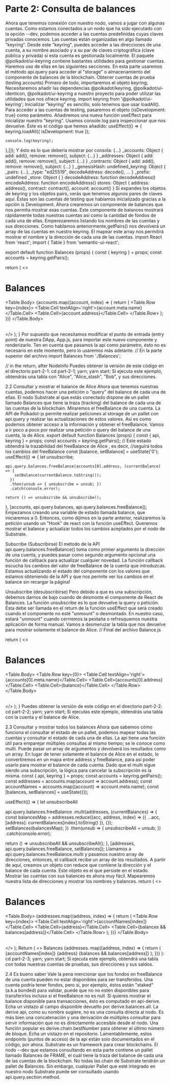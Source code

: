 # Parte 2: Consulta de balances

Ahora que tenemos conexión con nuestro nodo, vamos a jugar con algunas cuentas. Como estamos conectados a un nodo que ha sido ejecutado con la opción --dev, podemos acceder a las cuentas predefinidas cuyas claves privadas conocemos. Las cuentas están organizadas en algo llamado "keyring". Desde este "keyring", puedes acceder a las direcciones de una cuenta, a su nombre asociado y a su par de claves criptográfica (clave pública y privada) si esta cuenta es gestionada localmente. El paquete @polkadot/ui-keyring contiene bastantes utilidades para gestionar cuentas. Haremos uso de ellas en las siguientes secciones.
En esta parte usaremos el método api.query para acceder al "storage" o almacenamiento del componente de balances de la blockchain.
Obtener cuentas de prueba (testing accounts)
Primero de todo, importaremos el objeto keyring; Necesitaremos añadir las dependencias @polkadot/keyring, @polkadot/ui-identicon, @polkadot/ui-keyring a nuestro proyecto para poder utilizar las utilidades que nos ofrece keyring.
import keyring from '@polkadot/ui-keyring';
Inicializar "keyring" es sencillo, solo tenemos que usar loadAll(). Para acceder a las cuentas de testing, pasaremos el objeto {isDevelopment: true} como parámetro. Añadiremos una nueva función useEffect para inicializar nuestro "keyring". Usamos console.log para inspeccionar que nos devuelve.
Éste es el código que hemos añadido:
  useEffect(() => { 
    keyring.loadAll({
      isDevelopment: true
    });

    console.log(keyring);
  },[]); 
Y ésto es lo que debería mostrar por consola:
{…}
​_accounts: Object { add: add(), remove: remove(), subject: {…} }
​_addresses: Object { add: add(), remove: remove(), subject: {…} }
​_contracts: Object { add: add(), remove: remove(), subject: {…} }
​_genesisHash: undefined
​_keyring: Object { _pairs: {…}, _type: "ed25519", decodeAddress: decode(), … }
​_prefix: undefined
​_store: Object {  }
​decodeAddress: function decodeAddress()​
encodeAddress: function encodeAddress()​
stores: Object { address: address(), contract: contract(), account: account() }
Si expandes los objetos de keyring y los objetos pairs, verás que tenemos algunos pares de claves aquí. Éstas son las cuentas de testing que habíamos inicializado gracias a la opción is Development. Ahora crearemos un componente de balances que nos permita mostrar esas cuentas. Este componente de balances mostrará rápidamente todas nuestras cuentas así como la cantidad de fondos de cada una de ellas.
Emperezaremos listando los nombres de las cuentas y sus direcciones. Como hablamos anteriormente,getPairs() nos devolverá un array de las cuentas en nuestro keyring. El mapear este array nos permitirá mostrar el nombre y la dirección de cada una de las cuentas.
import React from 'react';
import { Table } from 'semantic-ui-react';

export default function Balances (props) {
  const { keyring } = props;
  const accounts = keyring.getPairs();

  return (
    <>
      <h1>Balances</h1>
      <Table celled striped>
        <Table.Body>
          {accounts.map((account, index) => {
            return (
              <Table.Row key={index}>
                <Table.Cell textAlign='right'>{account.meta.name}</Table.Cell>
                <Table.Cell>{account.address}</Table.Cell>
              </Table.Row>
            );
          })}
        </Table.Body>
      </Table>
    </>
  );
}
Por supuesto que necesitamos modificar el punto de entrada (entry point) de nuestra DApp, App.js, para importar este nuevo componente y renderizarlo. Ten en cuenta que pasamos la api como parámetro, ésto no es necesario en este momento, pero lo usaremos más adelante.
// En la parte superior del archivo
import Balances from './Balances';

// in the return, after NodeInfo
<Balances
  api={api}
  keyring={keyring}
/>
Puedes obtener la versión de este código en el directorio part-2-1:
cd part-2-1;
yarn;
yarn start;
Si ejecuta este ejemplo, obtendrás una tabla con "Alice", "Alice_stash", "Bob", y sus direcciones.

2.2 Consultar y mostrar el balance de Alice
Ahora que tenemos nuestras cuentas, podemos hacer una petición o "query" del balance de cada una de ellas. El nodo Substrate al que estás conectado dispone de un pallet llamado Balances que tiene la traza (tracking) del balance de cada una de las cuentas de la blockchain. Miraremos el freeBalance de una cuenta. La API de Polkadot-js permite realizar peticiones al storage de un pallet con api.query y realizar las actualizaciones de estos valores. Así es como podemos obtener acceso a la información y obtener el freeBalance.
Vamos a ir poco a poco por realizar una petición o query del balance de una cuenta, la de Alice.
export default function Balances (props) {
  const { api, keyring } = props;
  const accounts = keyring.getPairs();
  // Este estado obtendrá la trazabilidad del freeBalance de Alice , es decir, //seguirá todos los cambios del freeBalance
  const [balance, setBalance] = useState('0');
  useEffect(() => {
    let unsubscribe;

    api.query.balances.freeBalance(accounts[0].address, (currentBalance) => {
        setBalance(currentBalance.toString());
      })
      .then(unsub => { unsubscribe = unsub; })
      .catch(console.error);

    return () => unsubscribe && unsubscribe();
  }, [accounts, api.query.balances, api.query.balances.freeBalance]);
Empezamos creando una variable de estado llamada balance, que iniciaremos a 0. Entonces, como dijimos en la parte anterior, realizaremos la petición usando un "Hook" de react con la función useEffect. Queremos mostrar el balance y actualizar todos los cambios aceptados por el nodo de Substrate.

Subscribe (Subscribirse)
El método de la API api.query.balances.freeBalance() toma como primer argumento la dirección de una cuenta, y puedes pasar como segundo argumento opcional una función de callback para actualizar cualquier novedad. La función callback escucha los cambios del valor de freeBalance de la cuenta que introduzcas.
Estamos actualizando el estado del componente con los valores que estamos obteniendo de la API y que nos permite ver los cambios en el balance sin recargar la página!

Unsubscribe (desubscribirse)
Pero debido a que es una subscripción, debemos darnos de bajo cuando de desmonte el componente de React de Balances. La función unsubscribe es lo que devuelve la query o petición. Ésta debe ser llamada en el return de la función useEffect que será creado cuando el componente no esté "unmount" o desmontado. En nuestro caso, estará "unmount" cuando cerrremos la pestaña o refresquemos nuestra aplicación de forma manual.
Vamos a desmeruzar la tabla que nos devuelve para mostrar solamente el balance de Alice.
  // Final del archivo Balance.js

  return (
    <>
      <h1>Balances</h1>
      <Table celled striped>
        <Table.Body>
          <Table.Row key={0}>
            <Table.Cell textAlign='right'>{accounts[0].meta.name}</Table.Cell>
            <Table.Cell>{accounts[0].address}</Table.Cell>
            <Table.Cell>{balance}</Table.Cell>
          </Table.Row>
        </Table.Body>
      </Table>
    </>
  );
}
Puedes obtener la versión de este código en el directorio part-2-2:
cd part-2-2;
yarn;
yarn start;
Si ejecutas este ejemplo, obtendrás una tabla con la cuenta y el balance de Alice.

2.3 Consultar y mostrar todos los balances
Ahora que sabemos cómo funciona el consultar el estado de un pallet, podemos mapear todas las cuentas y consultar el estado de cada una de ellas. La api tiene una función útil para emparejar múltiples consultas al mismo tiempo; se le conoce como multi. Puede pasar un array de argumentos y devolverá los resultados como un array.
En lugar de tener solamente el balance de Alice en el estado, lo convertiremos en un mapa entre address y freeBalance, para así poder usarlo para mostrar el balance de cada cuenta. Dado que el multi sigue siendo una subscripción, la lógica para cancelar la subscripción es la misma.
const { api, keyring } = props;
const accounts = keyring.getPairs();
const addresses = accounts.map(account => account.address);
const accountNames = accounts.map((account) => account.meta.name);
const [balances, setBalances] = useState({});

useEffect(() => {
  let unsubscribeAll

  api.query.balances.freeBalance
    .multi(addresses, (currentBalances) => {
      const balancesMap = addresses.reduce((acc, address, index) => ({
        ...acc,
        [address]: currentBalances[index].toString()
      }), {});
      setBalances(balancesMap);
    })
    .then(unsub => { unsubscribeAll = unsub; })
    .catch(console.error);

  return () => unsubscribeAll && unsubscribeAll();
}, [addresses, api.query.balances.freeBalance, setBalances]);
Llamamos a api.query.balances.freeBalance.multi y pasamos nuestro array de direcciones, entonces, el callback recibe un array de los resultados. A partir de aquí, creamos un objeto con reduce que contiene la dirección y el balance de cada cuenta. Este objeto es el que persiste en el estado.
Mostrar las cuentas con sus balances es ahora muy fácil. Mapearemos nuestra lista de direcciones y mostrar los nombres y balances.
  return (
    <>
      <h1>Balances</h1>
      <Table celled striped>
        <Table.Body>
          {addresses.map((address, index) => {
            return (
              <Table.Row key={index}>
                <Table.Cell textAlign='right'>{accountNames[index]}</Table.Cell>
                <Table.Cell>{address}</Table.Cell>
                <Table.Cell>{balances && balances[address]}</Table.Cell>
              </Table.Row>
            );
          })}
        </Table.Body>
      </Table>
    </>
  );
Return ( <>
Balances
{addresses. map((address, index) => { return ( {accountNames[index]} {address} {balances && balances[address]} ); })}
):
cd part-2-3;
yarn;
yarn start;
Si ejecuta este ejemplo, obtendrá una tabla con todas nuestras cuentas de pruebas, sus direcciones y sus saldos.

2.4 Es bueno saber
Vale la pena mencionar que los fondos en freeBalance de una cuenta pueden no estar disponibles para ser transferidos. Una cuenta podría tener fondos, pero si, por ejemplo, éstos están "staked" (a.k.a bonded) para validar, puede que no no estén disponibles para transferirlos incluso si el freeBalance no es null. Si quieres mostrar el balance disponible para transacciones, ésto es computado en api-derive. Echa un vistazo al campo disponible devuelto por derive.balances.all.
La derive api, como su nombre sugiere, no es una consulta directa al nodo. Es más bien una concatenación y una derivación de múltiples consultar para servir información que no es directamente accesible desde el nodo. Una función popular es derive.chain.bestNumber para obtener el último número de bloque. Echa un vistazo en el repositorio. Lamentablemente, estos endpoints (puntos de acceso) de la api están solo documentados en el código, por ahora.
Substrate es un framework para crear blockchains. El nodo --dev que estamos consultando en esta parte contiene un pallet llamado Balances de FRAME, el cuál tiene la traza del balance de cada una de las cuentas de la blockchain. No todas las chain de Substrate tendrán un pallet de Balances. Sin embargo, cualquier Pallet que esté integrado en nuestro nodo Substrate puede ser consultado usando api.query.section.method.
